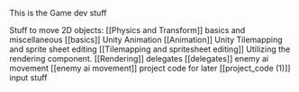 This is the Game dev stuff

Stuff to move 2D objects:
[[Physics and Transform]]
basics and miscellaneous
[[basics]]
Unity Animation
[[Animation]]
Unity Tilemapping and sprite sheet editing
[[Tilemapping and spritesheet editing]]
Utilizing the rendering component.
[[Rendering]]
delegates
[[delegates]]
enemy ai movement
[[enemy ai movement]]
project code for later
[[project_code (1)]]
input stuff
